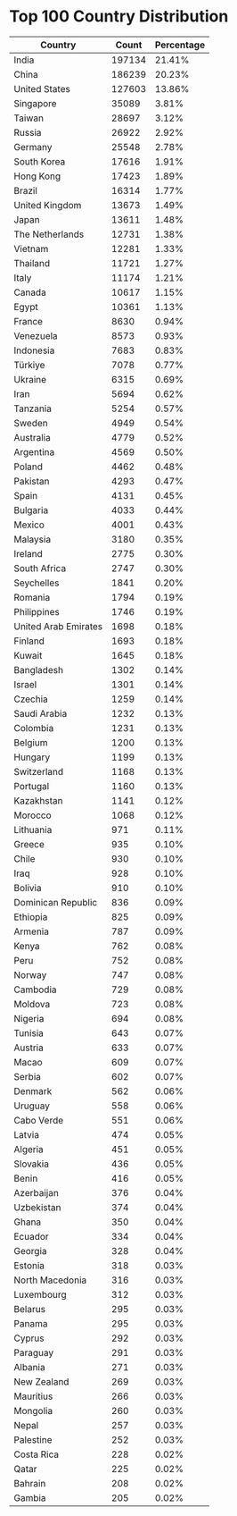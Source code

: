 # Top 100 Country Distribution
| Country | Count | Percentage |
|----|----|----|
| India | 197134 | 21.41% |
| China | 186239 | 20.23% |
| United States | 127603 | 13.86% |
| Singapore | 35089 | 3.81% |
| Taiwan | 28697 | 3.12% |
| Russia | 26922 | 2.92% |
| Germany | 25548 | 2.78% |
| South Korea | 17616 | 1.91% |
| Hong Kong | 17423 | 1.89% |
| Brazil | 16314 | 1.77% |
| United Kingdom | 13673 | 1.49% |
| Japan | 13611 | 1.48% |
| The Netherlands | 12731 | 1.38% |
| Vietnam | 12281 | 1.33% |
| Thailand | 11721 | 1.27% |
| Italy | 11174 | 1.21% |
| Canada | 10617 | 1.15% |
| Egypt | 10361 | 1.13% |
| France | 8630 | 0.94% |
| Venezuela | 8573 | 0.93% |
| Indonesia | 7683 | 0.83% |
| Türkiye | 7078 | 0.77% |
| Ukraine | 6315 | 0.69% |
| Iran | 5694 | 0.62% |
| Tanzania | 5254 | 0.57% |
| Sweden | 4949 | 0.54% |
| Australia | 4779 | 0.52% |
| Argentina | 4569 | 0.50% |
| Poland | 4462 | 0.48% |
| Pakistan | 4293 | 0.47% |
| Spain | 4131 | 0.45% |
| Bulgaria | 4033 | 0.44% |
| Mexico | 4001 | 0.43% |
| Malaysia | 3180 | 0.35% |
| Ireland | 2775 | 0.30% |
| South Africa | 2747 | 0.30% |
| Seychelles | 1841 | 0.20% |
| Romania | 1794 | 0.19% |
| Philippines | 1746 | 0.19% |
| United Arab Emirates | 1698 | 0.18% |
| Finland | 1693 | 0.18% |
| Kuwait | 1645 | 0.18% |
| Bangladesh | 1302 | 0.14% |
| Israel | 1301 | 0.14% |
| Czechia | 1259 | 0.14% |
| Saudi Arabia | 1232 | 0.13% |
| Colombia | 1231 | 0.13% |
| Belgium | 1200 | 0.13% |
| Hungary | 1199 | 0.13% |
| Switzerland | 1168 | 0.13% |
| Portugal | 1160 | 0.13% |
| Kazakhstan | 1141 | 0.12% |
| Morocco | 1068 | 0.12% |
| Lithuania | 971 | 0.11% |
| Greece | 935 | 0.10% |
| Chile | 930 | 0.10% |
| Iraq | 928 | 0.10% |
| Bolivia | 910 | 0.10% |
| Dominican Republic | 836 | 0.09% |
| Ethiopia | 825 | 0.09% |
| Armenia | 787 | 0.09% |
| Kenya | 762 | 0.08% |
| Peru | 752 | 0.08% |
| Norway | 747 | 0.08% |
| Cambodia | 729 | 0.08% |
| Moldova | 723 | 0.08% |
| Nigeria | 694 | 0.08% |
| Tunisia | 643 | 0.07% |
| Austria | 633 | 0.07% |
| Macao | 609 | 0.07% |
| Serbia | 602 | 0.07% |
| Denmark | 562 | 0.06% |
| Uruguay | 558 | 0.06% |
| Cabo Verde | 551 | 0.06% |
| Latvia | 474 | 0.05% |
| Algeria | 451 | 0.05% |
| Slovakia | 436 | 0.05% |
| Benin | 416 | 0.05% |
| Azerbaijan | 376 | 0.04% |
| Uzbekistan | 374 | 0.04% |
| Ghana | 350 | 0.04% |
| Ecuador | 334 | 0.04% |
| Georgia | 328 | 0.04% |
| Estonia | 318 | 0.03% |
| North Macedonia | 316 | 0.03% |
| Luxembourg | 312 | 0.03% |
| Belarus | 295 | 0.03% |
| Panama | 295 | 0.03% |
| Cyprus | 292 | 0.03% |
| Paraguay | 291 | 0.03% |
| Albania | 271 | 0.03% |
| New Zealand | 269 | 0.03% |
| Mauritius | 266 | 0.03% |
| Mongolia | 260 | 0.03% |
| Nepal | 257 | 0.03% |
| Palestine | 252 | 0.03% |
| Costa Rica | 228 | 0.02% |
| Qatar | 225 | 0.02% |
| Bahrain | 208 | 0.02% |
| Gambia | 205 | 0.02% |
